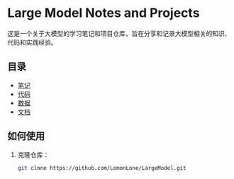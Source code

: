 # Large Model Notes and Projects

这是一个关于大模型的学习笔记和项目仓库，旨在分享和记录大模型相关的知识、代码和实践经验。

## 目录

- [笔记](/notes/)
- [代码](/code/)
- [数据](/data/)
- [文档](/docs/)

## 如何使用

1. 克隆仓库：
   ```bash
   git clone https://github.com/LemonLone/LargeModel.git